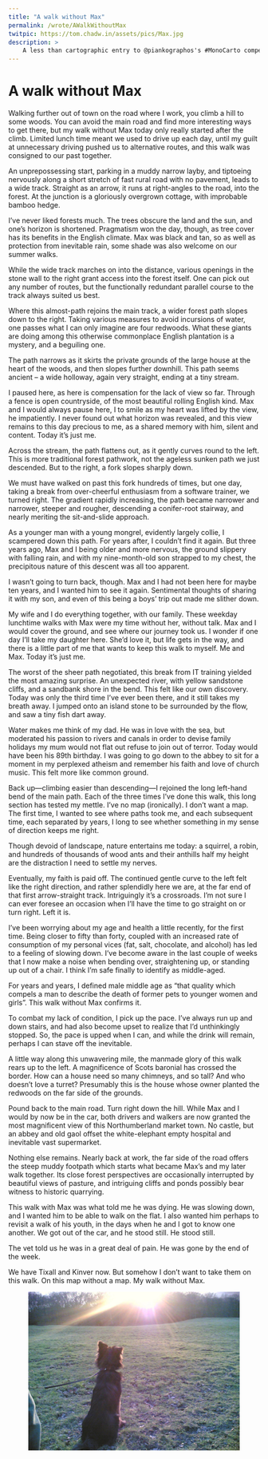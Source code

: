 ```yaml
---
title: "A walk without Max"
permalink: /wrote/AWalkWithoutMax
twitpic: https://tom.chadw.in/assets/pics/Max.jpg
description: >
    A less than cartographic entry to @piankographos's #MonoCarto competition
---
```


# A walk without Max

Walking further out of town on the road where I work, you climb a hill to some 
woods. You can avoid the main road and find more interesting ways to get 
there, but my walk without Max today only really started after the climb. 
Limited lunch time meant we used to drive up each day, until my guilt at 
unnecessary driving pushed us to alternative routes, and this walk was 
consigned to our past together.

An unprepossessing start, parking in a muddy narrow layby, and tiptoeing 
nervously along a short stretch of fast rural road with no pavement, leads to 
a wide track. Straight as an arrow, it runs at right-angles to the road, into 
the forest. At the junction is a gloriously overgrown cottage, with improbable 
bamboo hedge.

I’ve never liked forests much. The trees obscure the land and the sun, and 
one’s horizon is shortened. Pragmatism won the day, though, as tree cover has 
its benefits in the English climate. Max was black and tan, so as well as 
protection from inevitable rain, some shade was also welcome on our summer 
walks.

While the wide track marches on into the distance, various openings in the 
stone wall to the right grant access into the forest itself. One can pick out 
any number of routes, but the functionally redundant parallel course to the 
track always suited us best.

Where this almost-path rejoins the main track, a wider forest path slopes down 
to the right. Taking various measures to avoid incursions of water, one 
passes what I can only imagine are four redwoods. What these giants are doing 
among this otherwise commonplace English plantation is a mystery, and a 
beguiling one.

The path narrows as it skirts the private grounds of the large house at the 
heart of the woods, and then slopes further downhill. This path seems 
ancient – a wide holloway, again very straight, ending at a tiny stream.

I paused here, as here is compensation for the lack of view so far. Through a 
fence is open countryside, of the most beautiful rolling English kind. Max and 
I would always pause here, I to smile as my heart was lifted by the view, he 
impatiently. I never found out what horizon was revealed, and this view 
remains to this day precious to me, as a shared memory with him, silent and 
content. Today it’s just me.

Across the stream, the path flattens out, as it gently curves round to the 
left. This is more traditional forest pathwork, not the ageless sunken path we 
just descended. But to the right, a fork slopes sharply down.

We must have walked on past this fork hundreds of times, but one day, taking a 
break from over-cheerful enthusiasm from a software trainer, we turned right. 
The gradient rapidly increasing, the path became narrower and narrower, 
steeper and rougher, descending a conifer-root stairway, and nearly meriting 
the sit-and-slide approach.

As a younger man with a young mongrel, evidently largely collie, I scampered 
down this path. For years after, I couldn’t find it again. But three years 
ago, Max and I being older and more nervous, the ground slippery with falling 
rain, and with my nine-month-old son strapped to my chest, the precipitous 
nature of this descent was all too apparent.

I wasn’t going to turn back, though. Max and I had not been here for maybe ten 
years, and I wanted him to see it again. Sentimental thoughts of sharing it 
with my son, and even of this being a boys’ trip out made me slither down.

My wife and I do everything together, with our family. These weekday lunchtime 
walks with Max were my time without her, without talk. Max and I would cover 
the ground, and see where our journey took us. I wonder if one day I’ll take 
my daughter here. She’d love it, but life gets in the way, and there is a 
little part of me that wants to keep this walk to myself. Me and Max. Today 
it’s just me.

The worst of the sheer path negotiated, this break from IT training yielded 
the most amazing surprise. An unexpected river, with yellow sandstone cliffs, 
and a sandbank shore in the bend. This felt like our own discovery. Today was 
only the third time I’ve ever been there, and it still takes my breath away. I 
jumped onto an island stone to be surrounded by the flow, and saw a tiny fish 
dart away.

Water makes me think of my dad. He was in love with the sea, but moderated his 
passion to rivers and canals in order to devise family holidays my mum would 
not flat out refuse to join out of terror. Today would have been his 89th 
birthday. I was going to go down to the abbey to sit for a moment in my 
perplexed atheism and remember his faith and love of church music. This felt 
more like common ground.

Back up—climbing easier than descending—I rejoined the long left-hand bend of 
the main path. Each of the three times I’ve done this walk, this long section 
has tested my mettle. I’ve no map (ironically). I don’t want a map. The first 
time, I wanted to see where paths took me, and each subsequent time, each 
separated by years, I long to see whether something in my sense of direction 
keeps me right.

Though devoid of landscape, nature entertains me today: a squirrel, a robin, 
and hundreds of thousands of wood ants and their anthills half my height are 
the distraction I need to settle my nerves.

Eventually, my faith is paid off. The continued gentle curve to the left felt 
like the right direction, and rather splendidly here we are, at the far end of 
that first arrow-straight track. Intriguingly it’s a crossroads. I’m not sure 
I can ever foresee an occasion when I’ll have the time to go straight on or 
turn right. Left it is.

I’ve been worrying about my age and health a little recently, for the first 
time. Being closer to fifty than forty, coupled with an increased rate of 
consumption of my personal vices (fat, salt, chocolate, and alcohol) has led 
to a feeling of slowing down. I’ve become aware in the last couple of weeks 
that I now make a noise when bending over, straightening up, or standing up 
out of a chair. I think I’m safe finally to identify as middle-aged.

For years and years, I defined male middle age as “that quality which compels 
a man to describe the death of former pets to younger women and girls”. This 
walk without Max confirms it.

To combat my lack of condition, I pick up the pace. I’ve always run up and 
down stairs, and had also become upset to realize that I’d unthinkingly 
stopped. So, the pace is upped when I can, and while the drink will remain, 
perhaps I can stave off the inevitable.

A little way along this unwavering mile, the manmade glory of this walk rears 
up to the left. A magnificence of Scots baronial has crossed the border. How 
can a house need so many chimneys, and so tall? And who doesn’t love a turret? 
Presumably this is the house whose owner planted the redwoods on the far side 
of the grounds.

Pound back to the main road. Turn right down the hill. While Max and I would 
by now be in the car, both drivers and walkers are now granted the most 
magnificent view of this Northumberland market town. No castle, but an abbey 
and old gaol offset the white-elephant empty hospital and inevitable vast 
supermarket.

Nothing else remains. Nearly back at work, the far side of the road offers the 
steep muddy footpath which starts what became Max’s and my later walk 
together. Its close forest perspectives are occasionally interrupted by 
beautiful views of pasture, and intriguing cliffs and ponds possibly bear 
witness to historic quarrying.

This walk with Max was what told me he was dying. He was slowing down, and I 
wanted him to be able to walk on the flat. I also wanted him perhaps to 
revisit a walk of his youth, in the days when he and I got to know one 
another. We got out of the car, and he stood still. He stood still.

The vet told us he was in a great deal of pain. He was gone by the end of the 
week.

We have Tixall and Kinver now. But somehow I don’t want to take them on this 
walk. On this map without a map. My walk without Max.

<figure>
    <img src="/assets/pics/Max.jpg" alt="Max" />
</figure>
